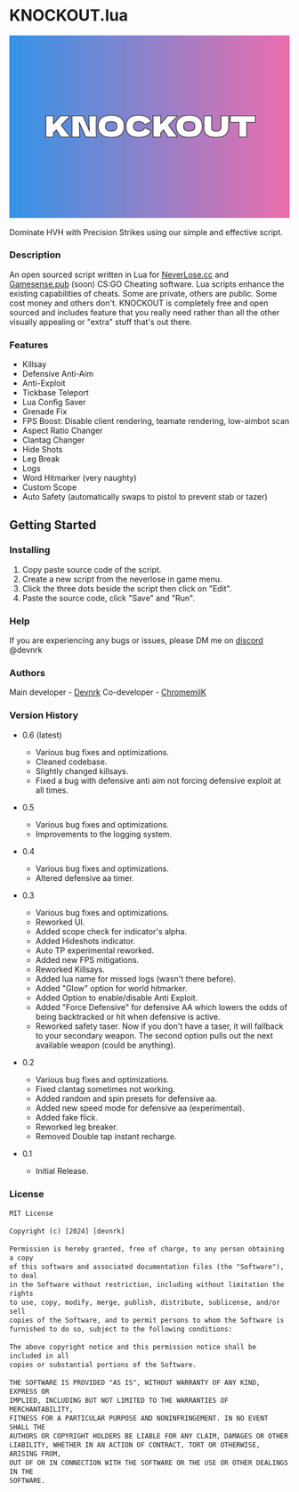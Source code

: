 # KNOCKOUT.lua
![Script banner image](./knockout_banner.jpg)

Dominate HVH with Precision Strikes using our simple and effective script.

### Description

An open sourced script written in Lua for [NeverLose.cc](https://en.neverlose.cc/) and [Gamesense.pub](https://gamesense.pub/) (soon) CS:GO Cheating software. Lua scripts enhance the existing capabilities of cheats. Some are private, others are public. Some cost money and others don't. KNOCKOUT is completely free and open sourced and includes feature that you really need rather than all the other visually appealing or "extra" stuff that's out there.

### Features

- Killsay
- Defensive Anti-Aim
- Anti-Exploit
- Tickbase Teleport
- Lua Config Saver
- Grenade Fix
- FPS Boost: Disable client rendering, teamate rendering, low-aimbot scan
- Aspect Ratio Changer
- Clantag Changer
- Hide Shots
- Leg Break
- Logs
- Word Hitmarker (very naughty)
- Custom Scope
- Auto Safety (automatically swaps to pistol to prevent stab or tazer)

## Getting Started

### Installing

<!-- * Download the script from the lastest release. -->
1. Copy paste source code of the script.
2. Create a new script from the neverlose in game menu.
3. Click the three dots beside the script then click on "Edit".
4. Paste the source code, click "Save" and "Run".
<!-- * Copy paste or drag and drop the file in your CS:GO directory. 
If you are using neverlose.cc:
```
C:\Program Files (x86)\Steam\steamapps\common\Counter-Strike Global Offensive\nl\scripts
```
If you are using gamesense.pub:
```
C:\Program Files (x86)\Steam\steamapps\common\Counter-Strike Global Offensive\
``` -->

### Help

If you are experiencing any bugs or issues, please DM me on [discord](https://discord.com/) @devnrk

### Authors

Main developer - [Devnrk](https://github.com/devnrk) 
Co-developer - [ChromemilK](https://github.com/chromemilk)

### Version History

* 0.6 (latest)
    * Various bug fixes and optimizations.
    * Cleaned codebase.
    * Slightly changed killsays.
    * Fixed a bug with defensive anti aim not forcing defensive exploit at all times.

* 0.5
    * Various bug fixes and optimizations.
    * Improvements to the logging system.

* 0.4
    * Various bug fixes and optimizations.
    * Altered defensive aa timer.       

* 0.3
    * Various bug fixes and optimizations.
    * Reworked UI.
    * Added scope check for indicator's alpha.
    * Added Hideshots indicator.
    * Auto TP experimental reworked.
    * Added new FPS mitigations.
    * Reworked Killsays.
    * Added lua name for missed logs (wasn't there before).
    * Added "Glow" option for world hitmarker.
    * Added Option to enable/disable Anti Exploit.
    * Added "Force Defensive" for defensive AA which lowers the odds of being backtracked or hit when defensive is active.
    * Reworked safety taser. Now if you don't have a taser, it will fallback to your secondary weapon. The second option pulls out the next available weapon (could be anything).

* 0.2
    * Various bug fixes and optimizations.
    * Fixed clantag sometimes not working.
    * Added random and spin presets for defensive aa.
    * Added new speed mode for defensive aa (experimental).
    * Added fake flick.
    * Reworked leg breaker.
    * Removed Double tap instant recharge.
    <!-- * See [commit change]() or See [release history]() -->
* 0.1
    * Initial Release.

### License
```
MIT License

Copyright (c) [2024] [devnrk]

Permission is hereby granted, free of charge, to any person obtaining a copy
of this software and associated documentation files (the "Software"), to deal
in the Software without restriction, including without limitation the rights
to use, copy, modify, merge, publish, distribute, sublicense, and/or sell
copies of the Software, and to permit persons to whom the Software is
furnished to do so, subject to the following conditions:

The above copyright notice and this permission notice shall be included in all
copies or substantial portions of the Software.

THE SOFTWARE IS PROVIDED "AS IS", WITHOUT WARRANTY OF ANY KIND, EXPRESS OR
IMPLIED, INCLUDING BUT NOT LIMITED TO THE WARRANTIES OF MERCHANTABILITY,
FITNESS FOR A PARTICULAR PURPOSE AND NONINFRINGEMENT. IN NO EVENT SHALL THE
AUTHORS OR COPYRIGHT HOLDERS BE LIABLE FOR ANY CLAIM, DAMAGES OR OTHER
LIABILITY, WHETHER IN AN ACTION OF CONTRACT, TORT OR OTHERWISE, ARISING FROM,
OUT OF OR IN CONNECTION WITH THE SOFTWARE OR THE USE OR OTHER DEALINGS IN THE
SOFTWARE.
```
<!-- ## Acknowledgments -->

